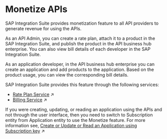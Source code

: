 <!-- copyf6ab15146ac74bc4be6d9e9a9fef4b26 -->

# Monetize APIs

SAP Integration Suite provides monetization feature to all API providers to generate revenue for using the APIs.

As an API Admin, you can create a rate plan, attach it to a product in the SAP Integration Suite, and publish the product in the API business hub enterprise. You can also view bill details of each developer in the SAP Integration Suite.

As an application developer, in the API business hub enterprise you can create an application and add products to the application. Based on the product usage, you can view the corresponding bill details.

SAP Integration Suite provides this feature through the following services:

-   [Rate Plan Service](https://help.sap.com/viewer/66d066d903c2473f81ec33acfe2ccdb4/Cloud/en-US/f4537cef059e44ee8e0f8536f80f1599.html "API Management allows user to create rate plans and attach a rate plan to a product. Through a rate plan you can charge the application developers for the use of your APIs.") :arrow_upper_right:
-   [Billing Service](https://help.sap.com/viewer/66d066d903c2473f81ec33acfe2ccdb4/Cloud/en-US/1e20fb575ad644399a7af8e1c4f423d0.html "Billing service is available in both API portal and API business hub enterprise.") :arrow_upper_right:

If you were creating, updating, or reading an application using the APIs and not through the user interface, then you need to switch to Subscription entity from Application entity to use the Monetize feature. For more information see, [Create or Update or Read an Application using Subscription key](https://help.sap.com/viewer/66d066d903c2473f81ec33acfe2ccdb4/Cloud/en-US/e2645b5658e64fdfae97aa952756dd01.html "Creating, updating, and reading an application using the Subscription key.") :arrow_upper_right: 

